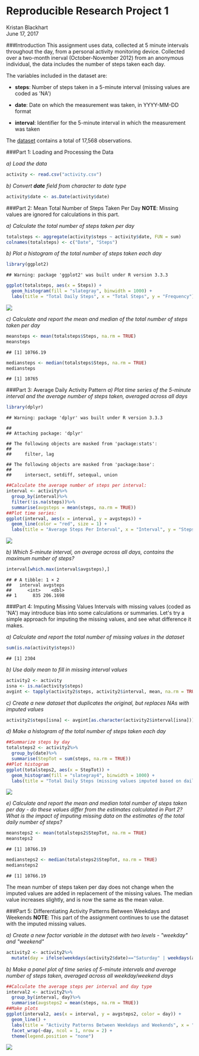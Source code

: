 # Reproducible Research Project 1
Kristan Blackhart  
June 17, 2017  

###Introduction
This assignment uses data, collected at 5 minute intervals throughout the day, from a personal activity monitoring device. Collected over a two-month inerval (October-November 2012) from an anonymous individual, the data includes the number of steps taken each day. 

The variables included in the dataset are:

* **steps**: Number of steps taken in a 5-minute interval (missing values are coded as 'NA')

* **date**: Date on which the measurement was taken, in YYYY-MM-DD format

* **interval**: Identifier for the 5-minute interval in which the measurement was taken

The [dataset](https://d396qusza40orc.cloudfront.net/repdata%2Fdata%2Factivity.zip) contains a total of 17,568 observations. 


###Part 1: Loading and Processing the Data

*a) Load the data*

```r
activity <- read.csv("activity.csv")
```

*b) Convert **date** field from character to date type*

```r
activity$date <- as.Date(activity$date)
```


###Part 2: Mean Total Number of Steps Taken Per Day
**NOTE**: Missing values are ignored for calculations in this part.

*a) Calculate the total number of steps taken per day*

```r
totalsteps <- aggregate(activity$steps ~ activity$date, FUN = sum)
colnames(totalsteps) <- c("Date", "Steps")
```

*b) Plot a histogram of the total number of steps taken each day*

```r
library(ggplot2)
```

```
## Warning: package 'ggplot2' was built under R version 3.3.3
```

```r
ggplot(totalsteps, aes(x = Steps)) +
  geom_histogram(fill = "slategray", binwidth = 1000) +
  labs(title = "Total Daily Steps", x = "Total Steps", y = "Frequency")
```

![](Project1_files/figure-html/plot_histogram1-1.png)<!-- -->

*c) Calculate and report the mean and median of the total number of steps taken per day*

```r
meansteps <- mean(totalsteps$Steps, na.rm = TRUE)
meansteps
```

```
## [1] 10766.19
```

```r
mediansteps <- median(totalsteps$Steps, na.rm = TRUE)
mediansteps
```

```
## [1] 10765
```


###Part 3: Average Daily Activity Pattern
*a) Plot time series of the 5-minute interval and the average number of steps taken, averaged across all days*

```r
library(dplyr)
```

```
## Warning: package 'dplyr' was built under R version 3.3.3
```

```
## 
## Attaching package: 'dplyr'
```

```
## The following objects are masked from 'package:stats':
## 
##     filter, lag
```

```
## The following objects are masked from 'package:base':
## 
##     intersect, setdiff, setequal, union
```

```r
##Calculate the average number of steps per interval:
interval <- activity%>%
  group_by(interval)%>%
  filter(!is.na(steps))%>%
  summarise(avgsteps = mean(steps, na.rm = TRUE))
##Plot time series:
ggplot(interval, aes(x = interval, y = avgsteps)) +
  geom_line(color = "red", size = 1) +
  labs(title = "Average Steps Per Interval", x = "Interval", y = "Steps Taken (averaged across all days)")
```

![](Project1_files/figure-html/interval_time_series-1.png)<!-- -->

*b) Which 5-minute interval, on average across all days, contains the maximum number of steps?*

```r
interval[which.max(interval$avgsteps),]
```

```
## # A tibble: 1 × 2
##   interval avgsteps
##      <int>    <dbl>
## 1      835 206.1698
```


###Part 4: Imputing Missing Values
Intervals with missing values (coded as 'NA') may introduce bias into some calculations or summaries. Let's try a simple approach for imputing the missing values, and see what difference it makes. 

*a) Calculate and report the total number of missing values in the dataset*

```r
sum(is.na(activity$steps))
```

```
## [1] 2304
```

*b) Use daily mean to fill in missing interval values*

```r
activity2 <- activity
isna <- is.na(activity$steps)
avgint <- tapply(activity2$steps, activity2$interval, mean, na.rm = TRUE, simplify = TRUE)
```

*c) Create a new dataset that duplicates the original, but replaces NAs with imputed values*

```r
activity2$steps[isna] <- avgint[as.character(activity2$interval[isna])]
```

*d) Make a histogram of the total number of steps taken each day*

```r
##Summarize steps by day
totalsteps2 <- activity2%>%
  group_by(date)%>%
  summarise(StepTot = sum(steps, na.rm = TRUE))
##Plot histogram
ggplot(totalsteps2, aes(x = StepTot)) +
  geom_histogram(fill = "slategray4", binwidth = 1000) +
  labs(title = "Total Daily Steps (missing values imputed based on daily averages)", x = "Total Steps", y = "Frequency")
```

![](Project1_files/figure-html/plot_histogram2-1.png)<!-- -->

*e) Calculate and report the mean and median total number of steps taken per day - do these values differ from the estimates calculated in Part 2? What is the impact of imputing missing data on the estimates of the total daily number of steps?*

```r
meansteps2 <- mean(totalsteps2$StepTot, na.rm = TRUE)
meansteps2
```

```
## [1] 10766.19
```

```r
mediansteps2 <- median(totalsteps2$StepTot, na.rm = TRUE)
mediansteps2
```

```
## [1] 10766.19
```

The mean number of steps taken per day does not change when the imputed values are added in replacement of the missing values. The median value increases slightly, and is now the same as the mean value. 

###Part 5: Differentiating Activity Patterns Between Weekdays and Weekends
**NOTE**: This part of the assignment continues to use the dataset with the imputed missing values. 

*a) Create a new factor variable in the dataset with two levels - "weekday" and "weekend"*

```r
activity2 <- activity2%>%
  mutate(day = ifelse(weekdays(activity2$date)=="Saturday" | weekdays(activity2$date)=="Sunday", "weekend", "weekday"))
```

*b) Make a panel plot of time series of 5-minute intervals and average number of steps taken, averaged across all weekday/weekend days*

```r
##Calculate the average steps per interval and day type
interval2 <- activity2%>%
  group_by(interval, day)%>%
  summarise(avgsteps2 = mean(steps, na.rm = TRUE))
##Make plots
ggplot(interval2, aes(x = interval, y = avgsteps2, color = day)) +
  geom_line() +
  labs(title = "Activity Patterns Between Weekdays and Weekends", x = "Interval", y = "Average Number of Steps Taken") +
  facet_wrap(~day, ncol = 1, nrow = 2) + 
  theme(legend.position = "none")
```

![](Project1_files/figure-html/panel_plot-1.png)<!-- -->
